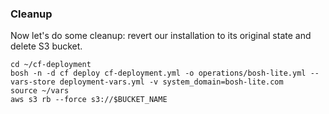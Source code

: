 ### Cleanup

Now let's do some cleanup: revert our installation to its original state and delete S3 bucket.

```exec
cd ~/cf-deployment
bosh -n -d cf deploy cf-deployment.yml -o operations/bosh-lite.yml --vars-store deployment-vars.yml -v system_domain=bosh-lite.com
source ~/vars
aws s3 rb --force s3://$BUCKET_NAME
```
